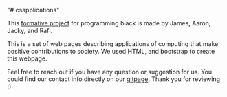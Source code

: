 "# csapplications"

This [formative project](https://github.com/stevenaeola/proglabs_js/tree/master/formative_1) for programming black is made by James, Aaron, Jacky, and Rafi.

This is a set of web pages describing applications of computing that make positive contributions to society. We used HTML, and bootstrap to create this webpage.

Feel free to reach out if you have any question or suggestion for us. You could find our contact info directly on our [gitpage](https://jameshls.github.io/csapplications/index.html). Thank you for reviewing :)
